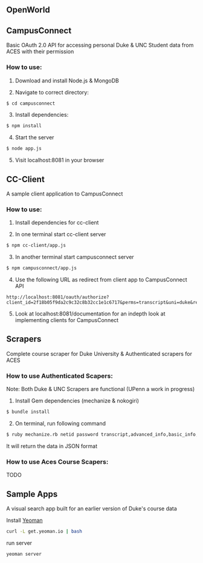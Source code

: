 ## OpenWorld

## CampusConnect
Basic OAuth 2.0 API for accessing personal Duke & UNC Student data from ACES with their permission

### How to use:

1. Download and install Node.js & MongoDB

2. Navigate to correct directory:
```bash
$ cd campusconnect
```

3. Install dependencies:
```bash
$ npm install
```

4. Start the server
```bash
$ node app.js
```

5. Visit localhost:8081 in your browser


## CC-Client
A sample client application to CampusConnect

### How to use:

1. Install dependencies for cc-client

2. In one terminal start cc-client server
```bash
$ npm cc-client/app.js
```

3. In another terminal start campusconnect server
```bash
$ npm campusconnect/app.js
```

4. Use the following URL as redirect from client app to CampusConnect API
```
http://localhost:8081/oauth/authorize?client_id=2f18b05f9da2c9c32c8b32cc1e1c6717&perms=transcript&uni=duke&redirect_uri=http://localhost:3000/oauthcall
```

5. Look at localhost:8081/documentation for an indepth look at implementing clients for CampusConnect

## Scrapers
 Complete course scraper for Duke University & Authenticated scrapers for ACES

### How to use Authenticated Scapers:

Note: Both Duke & UNC Scrapers are functional (UPenn a work in progress)

1. Install Gem dependencies (mechanize & nokogiri)
```bash
$ bundle install
```

2. On terminal, run following command 
```bash
$ ruby mechanize.rb netid password transcript,advanced_info,basic_info,schedule
```

It will return the data in JSON format

### How to use Aces Course Scapers:

TODO

## Sample Apps
  A visual search app built for an earlier version of Duke's course data

Install [Yeoman](http://yeoman.io/installation.html)
```bash
curl -L get.yeoman.io | bash
```

run server
```bash
yeoman server
```